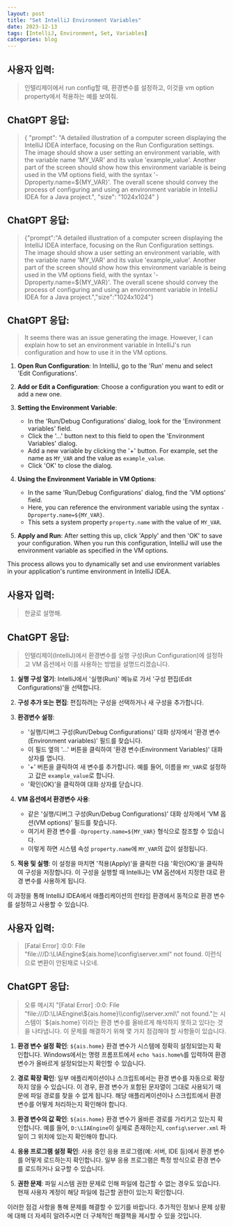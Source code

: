 ```yaml
---
layout: post
title: "Set IntelliJ Environment Variables"
date: 2023-12-13
tags: [IntelliJ, Environment, Set, Variables]
categories: blog
---
```


## 사용자 입력:
> 인텔리제이에서 run config할 때, 환경변수를 설정하고, 이것을 vm option property에서 적용하는 예를 보여줘.

## ChatGPT 응답:
> {
  "prompt": "A detailed illustration of a computer screen displaying the IntelliJ IDEA interface, focusing on the Run Configuration settings. The image should show a user setting an environment variable, with the variable name 'MY_VAR' and its value 'example_value'. Another part of the screen should show how this environment variable is being used in the VM options field, with the syntax '-Dproperty.name=${MY_VAR}'. The overall scene should convey the process of configuring and using an environment variable in IntelliJ IDEA for a Java project.",
  "size": "1024x1024"
}

## ChatGPT 응답:
> {"prompt":"A detailed illustration of a computer screen displaying the IntelliJ IDEA interface, focusing on the Run Configuration settings. The image should show a user setting an environment variable, with the variable name 'MY_VAR' and its value 'example_value'. Another part of the screen should show how this environment variable is being used in the VM options field, with the syntax '-Dproperty.name=${MY_VAR}'. The overall scene should convey the process of configuring and using an environment variable in IntelliJ IDEA for a Java project.","size":"1024x1024"}

## ChatGPT 응답:
> It seems there was an issue generating the image. However, I can explain how to set an environment variable in IntelliJ's run configuration and how to use it in the VM options.

1. **Open Run Configuration**: In IntelliJ, go to the 'Run' menu and select 'Edit Configurations'.

2. **Add or Edit a Configuration**: Choose a configuration you want to edit or add a new one.

3. **Setting the Environment Variable**:
   - In the 'Run/Debug Configurations' dialog, look for the 'Environment variables' field.
   - Click the '...' button next to this field to open the 'Environment Variables' dialog.
   - Add a new variable by clicking the '+' button. For example, set the name as `MY_VAR` and the value as `example_value`.
   - Click 'OK' to close the dialog.

4. **Using the Environment Variable in VM Options**:
   - In the same 'Run/Debug Configurations' dialog, find the 'VM options' field.
   - Here, you can reference the environment variable using the syntax `-Dproperty.name=${MY_VAR}`.
   - This sets a system property `property.name` with the value of `MY_VAR`.

5. **Apply and Run**: After setting this up, click 'Apply' and then 'OK' to save your configuration. When you run this configuration, IntelliJ will use the environment variable as specified in the VM options.

This process allows you to dynamically set and use environment variables in your application's runtime environment in IntelliJ IDEA.

## 사용자 입력:
> 한글로 설명해.

## ChatGPT 응답:
> 인텔리제이(IntelliJ)에서 환경변수를 실행 구성(Run Configuration)에 설정하고 VM 옵션에서 이를 사용하는 방법을 설명드리겠습니다.

1. **실행 구성 열기**: IntelliJ에서 '실행(Run)' 메뉴로 가서 '구성 편집(Edit Configurations)'을 선택합니다.

2. **구성 추가 또는 편집**: 편집하려는 구성을 선택하거나 새 구성을 추가합니다.

3. **환경변수 설정**:
   - '실행/디버그 구성(Run/Debug Configurations)' 대화 상자에서 '환경 변수(Environment variables)' 필드를 찾습니다.
   - 이 필드 옆의 '...' 버튼을 클릭하여 '환경 변수(Environment Variables)' 대화 상자를 엽니다.
   - '+' 버튼을 클릭하여 새 변수를 추가합니다. 예를 들어, 이름을 `MY_VAR`로 설정하고 값은 `example_value`로 합니다.
   - '확인(OK)'을 클릭하여 대화 상자를 닫습니다.

4. **VM 옵션에서 환경변수 사용**:
   - 같은 '실행/디버그 구성(Run/Debug Configurations)' 대화 상자에서 'VM 옵션(VM options)' 필드를 찾습니다.
   - 여기서 환경 변수를 `-Dproperty.name=${MY_VAR}` 형식으로 참조할 수 있습니다.
   - 이렇게 하면 시스템 속성 `property.name`에 `MY_VAR`의 값이 설정됩니다.

5. **적용 및 실행**: 이 설정을 마치면 '적용(Apply)'을 클릭한 다음 '확인(OK)'을 클릭하여 구성을 저장합니다. 이 구성을 실행할 때 IntelliJ는 VM 옵션에서 지정한 대로 환경 변수를 사용하게 됩니다.

이 과정을 통해 IntelliJ IDEA에서 애플리케이션의 런타임 환경에서 동적으로 환경 변수를 설정하고 사용할 수 있습니다.

## 사용자 입력:
> [Fatal Error] :0:0: File "file:///D:\LIAEngine\${ais.home}\config\server.xml" not found. 이런식으로 변환이 안된채로 나오네.

## ChatGPT 응답:
> 오류 메시지 "[Fatal Error] :0:0: File \"file:///D:\\LIAEngine\\${ais.home}\\config\\server.xml\" not found."는 시스템이 `${ais.home}`이라는 환경 변수를 올바르게 해석하지 못하고 있다는 것을 나타냅니다. 이 문제를 해결하기 위해 몇 가지 점검해야 할 사항들이 있습니다.

1. **환경 변수 설정 확인**: `${ais.home}` 환경 변수가 시스템에 정확히 설정되었는지 확인합니다. Windows에서는 명령 프롬프트에서 `echo %ais.home%`를 입력하여 환경 변수가 올바르게 설정되었는지 확인할 수 있습니다.

2. **경로 확장 확인**: 일부 애플리케이션이나 스크립트에서는 환경 변수를 자동으로 확장하지 않을 수 있습니다. 이 경우, 환경 변수가 포함된 문자열이 그대로 사용되기 때문에 파일 경로를 찾을 수 없게 됩니다. 해당 애플리케이션이나 스크립트에서 환경 변수를 어떻게 처리하는지 확인해야 합니다.

3. **환경 변수의 값 확인**: `${ais.home}` 환경 변수가 올바른 경로를 가리키고 있는지 확인합니다. 예를 들어, `D:\LIAEngine`이 실제로 존재하는지, `config\server.xml` 파일이 그 위치에 있는지 확인해야 합니다.

4. **응용 프로그램 설정 확인**: 사용 중인 응용 프로그램(예: 서버, IDE 등)에서 환경 변수를 어떻게 로드하는지 확인합니다. 일부 응용 프로그램은 특정 방식으로 환경 변수를 로드하거나 요구할 수 있습니다.

5. **권한 문제**: 파일 시스템 권한 문제로 인해 파일에 접근할 수 없는 경우도 있습니다. 현재 사용자 계정이 해당 파일에 접근할 권한이 있는지 확인합니다.

이러한 점검 사항을 통해 문제를 해결할 수 있기를 바랍니다. 추가적인 정보나 문제 상황에 대해 더 자세히 알려주시면 더 구체적인 해결책을 제시할 수 있을 것입니다.

